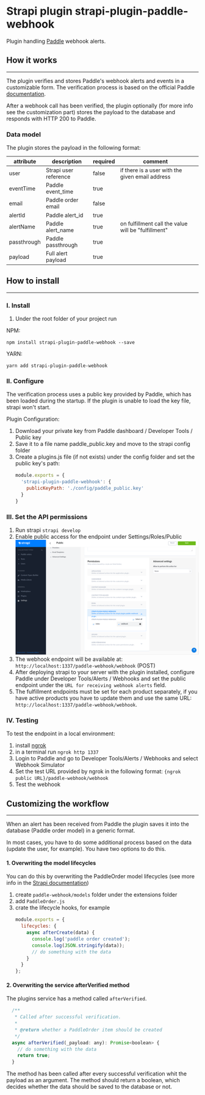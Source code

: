 # Strapi plugin strapi-plugin-paddle-webhook

Plugin handling [Paddle](https://developer.paddle.com/webhook-reference/intro) webhook alerts.

## How it works
--------

The plugin verifies and stores Paddle's webhook alerts and events in a customizable form.
The verification process is based on the official Paddle [documentation](https://developer.paddle.com/webhook-reference/verifying-webhooks).

After a webhook call has been verified, the plugin optionally (for more info see the customization part) stores the payload to the database and responds with HTTP 200 to Paddle.

### Data model

The plugin stores the payload in the following format:

| attribute | description           | required | comment                                         |   |
|-----------|-----------------------|----------|-------------------------------------------------|---|
| user      | Strapi user reference | false    | if there is a user with the given email address |   |
| eventTime | Paddle event_time     | true     |                                                 |   |
| email     | Paddle order email    | false    |                                                 |   |
| alertId   | Paddle alert_id       | true     |                                                 |   |
| alertName | Paddle alert_name     | true     | on fulfillment call the value will be "fulfillment" |   |
| passthrough  | Paddle passthrough | true     |                                                 |   |
| payload     | Full alert payload  | true     |                                                 |   |

## How to install
--------

### I. Install

1. Under the root folder of your project run 

NPM:
   ```
   npm install strapi-plugin-paddle-webhook --save
   ```
YARN:
   ```
   yarn add strapi-plugin-paddle-webhook
   ```

### II. Configure

The verification process uses a public key provided by Paddle, which has been loaded during the startup.
If the plugin is unable to load the key file, strapi won't start. 

Plugin Configuration:
1. Download your private key from Paddle dashboard / Developer Tools / Public key
2. Save it to a file name paddle_public.key and move to the strapi config folder
3. Create a plugins.js file (if not exists) under the config folder and set the public key's path:
    ```javascript
    module.exports = {
      'strapi-plugin-paddle-webhook': {
        publicKeyPath: './config/paddle_public.key'
      }
    }
    ```

### III. Set the API permissions 

1. Run strapi `strapi develop`
2. Enable public access for the endpoint under Settings/Roles/Public
    ![alt text](./res/permissions.png "Strapi permission settings")    
3. The webhook endpoint will be available at: `http://localhost:1337/paddle-webhook/webhook` (POST)
4. After deploying strapi to your server with the plugin installed, configure Paddle under Developer Tools/Alerts / Webhooks and set the public endpoint under the `URL for receiving webhook alerts` field. 
5. The fulfillment endpoints must be set for each product separately, if you have active products you have to update them and use the same URL: `http://localhost:1337/paddle-webhook/webhook`.   


### IV. Testing

To test the endpoint in a local environment:
1. install [ngrok](https://ngrok.com/)
2. in a terminal run `ngrok http 1337`
3. Login to Paddle and go to Developer Tools/Alerts / Webhooks and select Webhook Simulator
4. Set the test URL provided by ngrok in the following format: `{ngrok public URL}/paddle-webhook/webhook`
5. Test the webhook

## Customizing the workflow 
--------
 
When an alert has been received from Paddle the plugin saves it into the database (Paddle order model) in a generic format. 

In most cases, you have to do some additional process based on the data (update the user, for example). 
You have two options to do this.

#### 1. Overwriting the model lifecycles
  
You can do this by overwriting the PaddleOrder model lifecycles (see more info in the [Strapi documentation](https://strapi.io/documentation/v3.x/concepts/customization.html#plugin-extensions))
   
1. create `paddle-webhook/models` folder under the extensions folder
2. add `PaddleOrder.js`
3. crate the lifecycle hooks, for example
    ```javascript
    module.exports = {
      lifecycles: {
        async afterCreate(data) {
          console.log('paddle order created');
          console.log(JSON.stringify(data));
          // do something with the data
        }
      }
    };
    ```

#### 2. Overwriting the service afterVerified method

The plugins service has a method called `afterVerified`. 

``` javascript
  /**
   * Called after successful verification.
   *
   * @return whether a PaddleOrder item should be created
   */
  async afterVerified(_payload: any): Promise<boolean> {
    // do something with the data
    return true;
  }
```

The method has been called after every successful verification whit the payload as an argument.
The method should return a boolean, which decides whether the data should be saved to the database or not.
  